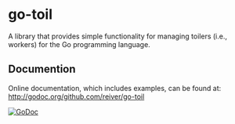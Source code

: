 # go-toil

A library that provides simple functionality for managing toilers (i.e., workers) for the Go programming language.


## Documention

Online documentation, which includes examples, can be found at: http://godoc.org/github.com/reiver/go-toil

[![GoDoc](https://godoc.org/github.com/reiver/go-toil?status.svg)](https://godoc.org/github.com/reiver/go-toil)

